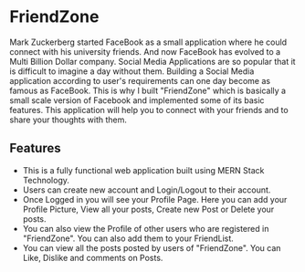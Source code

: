 # FriendZone
Mark Zuckerberg started FaceBook as a small application where he could connect with his university friends. And now FaceBook has evolved to a Multi Billion Dollar company.
Social Media Applications are so popular that it is difficult to imagine a day without them. Building a Social Media application according to user's requirements can one day become as famous as FaceBook. This is why I built "FriendZone" which is basically a small scale version of Facebook and implemented some of its basic features. This application will help you to connect with your friends and to share your thoughts with them.

## Features
- This is a fully functional web application built using MERN Stack Technology.
- Users can create new account and Login/Logout to their account.
- Once Logged in you will see your Profile Page. Here you can add your Profile Picture, View all your posts, Create new Post or Delete your posts.
- You can also view the Profile of other users who are registered in "FriendZone". You can also add them to your FriendList.
- You can view all the posts posted by users of "FriendZone". You can Like, Dislike and comments on Posts.
